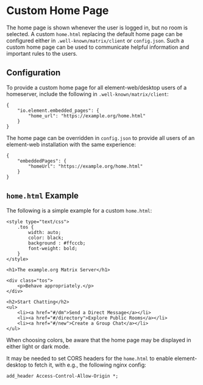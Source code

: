 # Custom Home Page

The home page is shown whenever the user is logged in, but no room is selected.
A custom `home.html` replacing the default home page can be configured either in `.well-known/matrix/client` or `config.json`.
Such a custom home page can be used to communicate helpful information and important rules to the users.

## Configuration

To provide a custom home page for all element-web/desktop users of a homeserver, include the following in `.well-known/matrix/client`:

```
{
    "io.element.embedded_pages": {
        "home_url": "https://example.org/home.html"
    }
}
```

The home page can be overridden in `config.json` to provide all users of an element-web installation with the same experience:

```
{
    "embeddedPages": {
        "homeUrl": "https://example.org/home.html"
    }
}
```


## `home.html` Example

The following is a simple example for a custom `home.html`:

```
<style type="text/css">
	.tos {
		width: auto;
		color: black;
		background : #ffcccb;
		font-weight: bold;
	}
</style>

<h1>The example.org Matrix Server</h1>

<div class="tos">
	<p>Behave appropriately.</p>
</div>

<h2>Start Chatting</h2>
<ul>
	<li><a href="#/dm">Send a Direct Message</a></li>
	<li><a href="#/directory">Explore Public Rooms</a></li>
	<li><a href="#/new">Create a Group Chat</a></li>
</ul>
```

When choosing colors, be aware that the home page may be displayed in either light or dark mode.

It may be needed to set CORS headers for the `home.html` to enable element-desktop to fetch it, with e.g., the following nginx config:

```
add_header Access-Control-Allow-Origin *;
```

